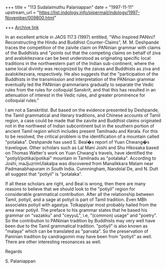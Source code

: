 +++
title = "113 Sudalaimuthu Palaniappan"
date = "1997-11-11"
upstream_url = "https://list.indology.info/pipermail/indology/1997-November/009800.html"

+++
[Archive link](https://list.indology.info/pipermail/indology/1997-November/009800.html)

In an excellent article in JAOS 117.3 (1997) entitled, "Who Inspired PANini?
Reconstructing the Hindu and Buddhist Counter-Claims", M. M. Deshpande traces
 the competition of the zaivite  claim on PANinian grammar with claims of the
Buddhists and "points out that the competing claims on behalf of ziva and
avalokitezvara can be best understood as originating specific local
traditions in the northwestern part of the Indian sub-continent, where the
same local divinity was recognized by the zaivas and Buddhists as ziva and
avalokitezvara, respectively. He also suggests that the "participation of the
Buddhists in the transmission and interpretation of the PANinian grammar
eventually led the PANinian grammarians gradually to separate the Vedic rules
from the rules for colloquial Sanskrit, and that this has resulted in an
attenuation of interest in the Vedic rules, and greater prominence for
colloquial rules." 

I am not a Sanskritist. But based on the evidence presented by Deshpande, the
Tamil grammatical and literary traditions, and Chinese accounts of  Tamil
region, a case could be  made that the zaivite and Buddhist claims originated
not in the northwest of Indian subcontinent but in the southern portion of
 ancient Tamil region which includes present Tamilnadu and Kerala. For this
to be resolved, the critical problem is the identification of a mountain
called "potalaka". Deshpande has used S. Beal�s report of Yuan Chwang�s
travelogue. Other scholars such as Lal Mani Joshi and Shu Hikosaka based on
Thomas Watter's work on Yuan Chwang's travels, have identified the
"potiyil/potikai/potikai" mountain in Tamilnadu as "potalaka". According to
Joshi, maJjuzrimUlakalpa was discovered from Manalikkara Matam near
Padmanabhapuram in South India. Cunnningham, Nandolal De, and N. Dutt all
suggest that  "potiyil" is "potalaka". 

If all these scholars are right, and Beal is wrong, then there are many
reasons to believe that we should look to the "potiyil" region for
considerable grammatical contribution. After all the relationship between
Tamil, potiyil, and a sage at potiyil  is part of Tamil tradition. Even MBh
associates potiyil with agastya. Tolkappiyar most probably hailed from the
area near potiyil. The preface to his grammar states that he based his
grammar on "vazakku" and "ceyyuL", i.e, "(common) usage" and "poetry". So the
contribution to PANinian tradition by Buddhists may very well have been due
to the Tamil grammatical tradition. "potiyil" is also known as "malaya" which
can be translated as "parvata". So the preservation of Paninian tradition by
candragomin may have been from "potiyil" as well. There are other interesting
resonances as well.


Regards

S. Palaniappan



